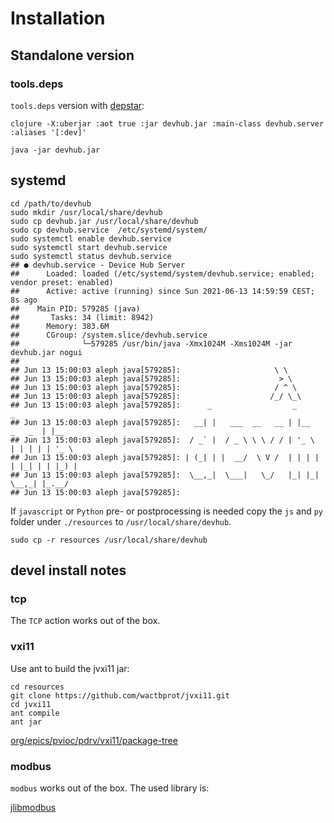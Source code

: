 # Installation

## Standalone version

### tools.deps

`tools.deps` version with [depstar](https://github.com/seancorfield/depstar):

```shell
clojure -X:uberjar :aot true :jar devhub.jar :main-class devhub.server :aliases '[:dev]'
```

```shell
java -jar devhub.jar
```

## systemd

```shell
cd /path/to/devhub
sudo mkdir /usr/local/share/devhub
sudo cp devhub.jar /usr/local/share/devhub
sudo cp devhub.service  /etc/systemd/system/
sudo systemctl enable devhub.service
sudo systemctl start devhub.service
sudo systemctl status devhub.service
## ● devhub.service - Device Hub Server
##      Loaded: loaded (/etc/systemd/system/devhub.service; enabled; vendor preset: enabled)
##      Active: active (running) since Sun 2021-06-13 14:59:59 CEST; 8s ago
##    Main PID: 579285 (java)
##       Tasks: 34 (limit: 8942)
##      Memory: 383.6M
##      CGroup: /system.slice/devhub.service
##              └─579285 /usr/bin/java -Xmx1024M -Xms1024M -jar devhub.jar nogui
##
## Jun 13 15:00:03 aleph java[579285]:                     \ \
## Jun 13 15:00:03 aleph java[579285]:                      > \
## Jun 13 15:00:03 aleph java[579285]:                     / ^ \
## Jun 13 15:00:03 aleph java[579285]:                    /_/ \_\
## Jun 13 15:00:03 aleph java[579285]:      _                  _               _
## Jun 13 15:00:03 aleph java[579285]:   __| |   ___  __   __ | |__    _   _  | |__
## Jun 13 15:00:03 aleph java[579285]:  / _` |  / _ \ \ \ / / | '_ \  | | | | | '_ \
## Jun 13 15:00:03 aleph java[579285]: | (_| | |  __/  \ V /  | | | | | |_| | | |_) |
## Jun 13 15:00:03 aleph java[579285]:  \__,_|  \___|   \_/   |_| |_|  \__,_| |_.__/
## Jun 13 15:00:03 aleph java[579285]:
```

If `javascript` or `Python` pre- or postprocessing is needed copy the
`js` and `py` folder under `./resources` to `/usr/local/share/devhub`.


```shell
sudo cp -r resources /usr/local/share/devhub
```

## devel install notes

### tcp

The `TCP` action works out of the box.

### vxi11

Use ant to build the jvxi11 jar:

```
cd resources
git clone https://github.com/wactbprot/jvxi11.git
cd jvxi11
ant compile
ant jar
```

[org/epics/pvioc/pdrv/vxi11/package-tree](http://epics-pvdata.sourceforge.net/docbuild/pvIOCJava/2.0-BETA/documentation/html/org/epics/pvioc/pdrv/vxi11/package-tree.html)

### modbus

`modbus` works out of the box. The used library is:

[jlibmodbus](https://mvnrepository.com/artifact/com.github.kochedykov/jlibmodbus/1.2.9.0)
